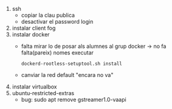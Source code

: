 1. ssh
    - copiar la clau publica
    - desactivar el password login
1. instalar client fog
1. instalar docker
    - falta mirar lo de posar als alumnes al grup docker -> no fa falta(pareix) nomes executar
  
      `dockerd-rootless-setuptool.sh install`
  
    - canviar la red default
      "encara no va"
1. instalar virtualbox
1. ubuntu-restricted-extras
    - bug: sudo apt remove gstreamer1.0-vaapi
